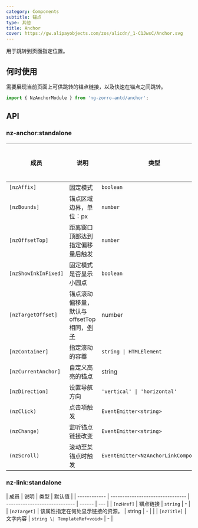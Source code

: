 ```yaml
---
category: Components
subtitle: 锚点
type: 其他
title: Anchor
cover: https://gw.alipayobjects.com/zos/alicdn/_1-C1JwsC/Anchor.svg
---
```


用于跳转到页面指定位置。

## 何时使用

需要展现当前页面上可供跳转的锚点链接，以及快速在锚点之间跳转。

```ts
import { NzAnchorModule } from 'ng-zorro-antd/anchor';
```

## API

### nz-anchor:standalone

| 成员                 | 说明                                                                                | 类型                                  | 默认值       | 全局配置 |
| -------------------- | ----------------------------------------------------------------------------------- | ------------------------------------- | ------------ | -------- |
| `[nzAffix]`          | 固定模式                                                                            | `boolean`                             | `true`       |
| `[nzBounds]`         | 锚点区域边界，单位：px                                                              | `number`                              | `5`          | ✅       |
| `[nzOffsetTop]`      | 距离窗口顶部达到指定偏移量后触发                                                    | `number`                              | -            | ✅       |
| `[nzShowInkInFixed]` | 固定模式是否显示小圆点                                                              | `boolean`                             | `false`      | ✅       |
| `[nzTargetOffset]`   | 锚点滚动偏移量，默认与 offsetTop 相同，[例子](#components-anchor-demo-targetOffset) | number                                | -            |          |
| `[nzContainer]`      | 指定滚动的容器                                                                      | `string \| HTMLElement`               | `window`     |
| `[nzCurrentAnchor]`  | 自定义高亮的锚点                                                                    | string                                | -            |          |
| `[nzDirection]`      | 设置导航方向                                                                        | `'vertical' \| 'horizontal'`          | `'vertical'` |          |
| `(nzClick)`          | 点击项触发                                                                          | `EventEmitter<string>`                | -            |
| `(nzChange)`         | 监听锚点链接改变                                                                    | `EventEmitter<string>`                | -            |          |
| `(nzScroll)`         | 滚动至某锚点时触发                                                                  | `EventEmitter<NzAnchorLinkComponent>` | -            |

### nz-link:standalone

| 成员         | 说明                             | 类型                          | 默认值 |
| ------------ | -------------------------------- | ----------------------------- | ------ | --- |
| `[nzHref]`   | 锚点链接                         | `string`                      | -      |
| `[nzTarget]` | 该属性指定在何处显示链接的资源。 | string                        | -      |     |
| `[nzTitle]`  | 文字内容                         | `string \| TemplateRef<void>` | -      |
